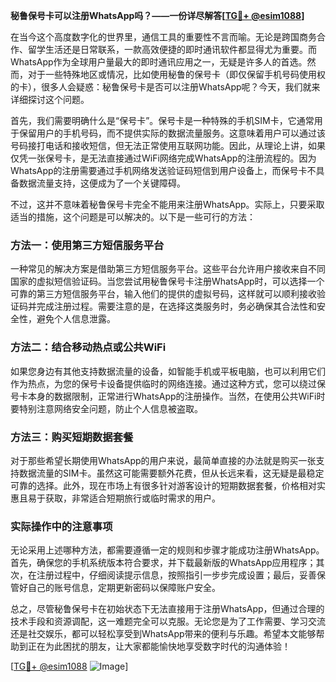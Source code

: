 **秘鲁保号卡可以注册WhatsApp吗？——一份详尽解答[[TG💪+ @esim1088](https://t.me/s/esim1088)]**

在当今这个高度数字化的世界里，通信工具的重要性不言而喻。无论是跨国商务合作、留学生活还是日常联系，一款高效便捷的即时通讯软件都显得尤为重要。而WhatsApp作为全球用户量最大的即时通讯应用之一，无疑是许多人的首选。然而，对于一些特殊地区或情况，比如使用秘鲁的保号卡（即仅保留手机号码使用权的卡），很多人会疑惑：秘鲁保号卡是否可以注册WhatsApp呢？今天，我们就来详细探讨这个问题。

首先，我们需要明确什么是“保号卡”。保号卡是一种特殊的手机SIM卡，它通常用于保留用户的手机号码，而不提供实际的数据流量服务。这意味着用户可以通过该号码接打电话和接收短信，但无法正常使用互联网功能。因此，从理论上讲，如果仅凭一张保号卡，是无法直接通过WiFi网络完成WhatsApp的注册流程的。因为WhatsApp的注册需要通过手机网络发送验证码短信到用户设备上，而保号卡不具备数据流量支持，这便成为了一个关键障碍。

不过，这并不意味着秘鲁保号卡完全不能用来注册WhatsApp。实际上，只要采取适当的措施，这个问题是可以解决的。以下是一些可行的方法：

### 方法一：使用第三方短信服务平台

一种常见的解决方案是借助第三方短信服务平台。这些平台允许用户接收来自不同国家的虚拟短信验证码。当您尝试用秘鲁保号卡注册WhatsApp时，可以选择一个可靠的第三方短信服务平台，输入他们的提供的虚拟号码，这样就可以顺利接收验证码并完成注册过程。需要注意的是，在选择这类服务时，务必确保其合法性和安全性，避免个人信息泄露。

### 方法二：结合移动热点或公共WiFi

如果您身边有其他支持数据流量的设备，如智能手机或平板电脑，也可以利用它们作为热点，为您的保号卡设备提供临时的网络连接。通过这种方式，您可以绕过保号卡本身的数据限制，正常进行WhatsApp的注册操作。当然，在使用公共WiFi时要特别注意网络安全问题，防止个人信息被盗取。

### 方法三：购买短期数据套餐

对于那些希望长期使用WhatsApp的用户来说，最简单直接的办法就是购买一张支持数据流量的SIM卡。虽然这可能需要额外花费，但从长远来看，这无疑是最稳定可靠的选择。此外，现在市场上有很多针对游客设计的短期数据套餐，价格相对实惠且易于获取，非常适合短期旅行或临时需求的用户。

### 实际操作中的注意事项

无论采用上述哪种方法，都需要遵循一定的规则和步骤才能成功注册WhatsApp。首先，确保您的手机系统版本符合要求，并下载最新版的WhatsApp应用程序；其次，在注册过程中，仔细阅读提示信息，按照指引一步步完成设置；最后，妥善保管好自己的账号信息，定期更新密码以保障账户安全。

总之，尽管秘鲁保号卡在初始状态下无法直接用于注册WhatsApp，但通过合理的技术手段和资源调配，这一难题完全可以克服。无论您是为了工作需要、学习交流还是社交娱乐，都可以轻松享受到WhatsApp带来的便利与乐趣。希望本文能够帮助到正在为此困扰的朋友，让大家都能愉快地享受数字时代的沟通体验！

[[TG💪+ @esim1088](https://t.me/s/esim1088) ![Image](https://i.postimg.cc/4NQfJmqS/Snipaste-2025-05-13-00-14-12.png)]